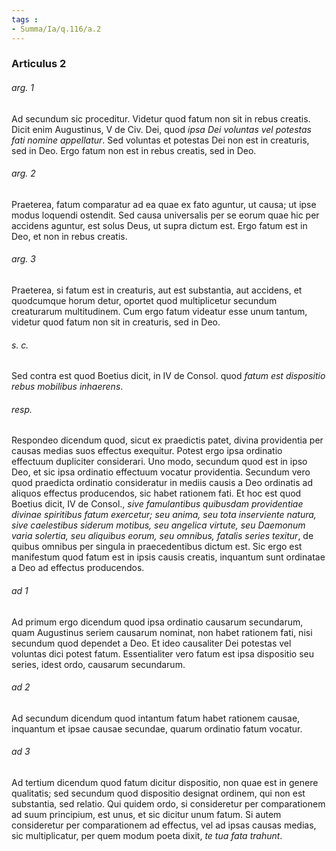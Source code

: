 ```yaml
---
tags : 
- Summa/Ia/q.116/a.2
---
```


### Articulus 2

###### arg. 1
Ad secundum sic proceditur. Videtur quod fatum non sit in rebus creatis. Dicit enim Augustinus, V de Civ. Dei, quod *ipsa Dei voluntas vel potestas fati nomine appellatur*. Sed voluntas et potestas Dei non est in creaturis, sed in Deo. Ergo fatum non est in rebus creatis, sed in Deo.

###### arg. 2
Praeterea, fatum comparatur ad ea quae ex fato aguntur, ut causa; ut ipse modus loquendi ostendit. Sed causa universalis per se eorum quae hic per accidens aguntur, est solus Deus, ut supra dictum est. Ergo fatum est in Deo, et non in rebus creatis.

###### arg. 3
Praeterea, si fatum est in creaturis, aut est substantia, aut accidens, et quodcumque horum detur, oportet quod multiplicetur secundum creaturarum multitudinem. Cum ergo fatum videatur esse unum tantum, videtur quod fatum non sit in creaturis, sed in Deo.

###### s. c.
Sed contra est quod Boetius dicit, in IV de Consol. quod *fatum est dispositio rebus mobilibus inhaerens*.

###### resp.
Respondeo dicendum quod, sicut ex praedictis patet, divina providentia per causas medias suos effectus exequitur. Potest ergo ipsa ordinatio effectuum dupliciter considerari. Uno modo, secundum quod est in ipso Deo, et sic ipsa ordinatio effectuum vocatur providentia. Secundum vero quod praedicta ordinatio consideratur in mediis causis a Deo ordinatis ad aliquos effectus producendos, sic habet rationem fati. Et hoc est quod Boetius dicit, IV de Consol., *sive famulantibus quibusdam providentiae divinae spiritibus fatum exercetur; seu anima, seu tota inserviente natura, sive caelestibus siderum motibus, seu angelica virtute, seu Daemonum varia solertia, seu aliquibus eorum, seu omnibus, fatalis series texitur*, de quibus omnibus per singula in praecedentibus dictum est. Sic ergo est manifestum quod fatum est in ipsis causis creatis, inquantum sunt ordinatae a Deo ad effectus producendos.

###### ad 1
Ad primum ergo dicendum quod ipsa ordinatio causarum secundarum, quam Augustinus seriem causarum nominat, non habet rationem fati, nisi secundum quod dependet a Deo. Et ideo causaliter Dei potestas vel voluntas dici potest fatum. Essentialiter vero fatum est ipsa dispositio seu series, idest ordo, causarum secundarum.

###### ad 2
Ad secundum dicendum quod intantum fatum habet rationem causae, inquantum et ipsae causae secundae, quarum ordinatio fatum vocatur.

###### ad 3
Ad tertium dicendum quod fatum dicitur dispositio, non quae est in genere qualitatis; sed secundum quod dispositio designat ordinem, qui non est substantia, sed relatio. Qui quidem ordo, si consideretur per comparationem ad suum principium, est unus, et sic dicitur unum fatum. Si autem consideretur per comparationem ad effectus, vel ad ipsas causas medias, sic multiplicatur, per quem modum poeta dixit, *te tua fata trahunt*.

